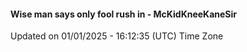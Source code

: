#### Wise man says only fool rush in - McKidKneeKaneSir
Updated on 01/01/2025 - 16:12:35 (UTC) Time Zone
